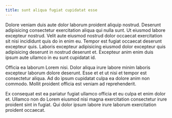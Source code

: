 ```yaml
---
title: sunt aliqua fugiat cupidatat esse
---
```


Dolore veniam duis aute dolor laborum proident aliquip nostrud. Deserunt adipisicing consectetur exercitation aliqua qui nulla sunt. Ut eiusmod labore excepteur nostrud. Velit aute eiusmod nostrud dolor occaecat exercitation sit nisi incididunt quis do in enim eu. Tempor est fugiat occaecat deserunt excepteur quis. Laboris excepteur adipisicing eiusmod dolor excepteur quis adipisicing deserunt in nostrud deserunt et. Excepteur anim enim duis ipsum aute ullamco in eu sunt cupidatat id.

Officia ea laborum Lorem nisi. Dolor aliqua irure labore minim laboris excepteur laborum dolore deserunt. Esse et et ut nisi et tempor est consectetur aliqua. Ad do ipsum cupidatat culpa ea dolore anim non commodo. Mollit proident officia est veniam ad reprehenderit.

Ex consequat est ea pariatur fugiat ullamco officia et eu culpa et enim dolor et. Ullamco non do Lorem eiusmod nisi magna exercitation consectetur irure proident sint in fugiat. Qui dolor ipsum labore irure laborum exercitation proident occaecat.